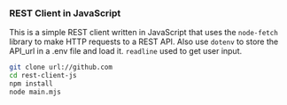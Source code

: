 ### REST Client in JavaScript

This is a simple REST client written in JavaScript that uses the `node-fetch` library to make HTTP requests to a REST API.
Also use `dotenv` to store the API_url in a .env file and load it.
`readline` used to get user input.

```bash
git clone url://github.com
cd rest-client-js
npm install
node main.mjs
```